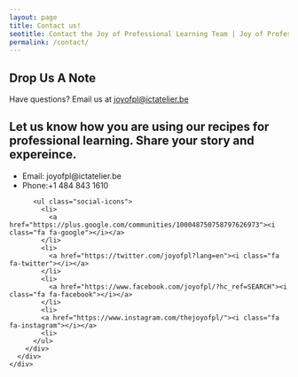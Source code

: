 ```yaml
---
layout: page
title: Contact us!
seotitle: Contact the Joy of Professional Learning Team | Joy of Professional Learning
permalink: /contact/
---
```


<!-- Slider Start -->
<section id="global-header">
  <div class="container">
    <div class="row">
      <div class="col-md-12">
        <div class="block">
          <h1>Drop Us A Note</h1>
          <p>Have questions? Email us at <a href="mailto:joyofpl@ictatelier.be">joyofpl@ictatelier.be</a></p>
        </div>
      </div>
    </div>
  </div>
</section>
          <h2>Let us know how you are using our recipes for professional learning. Share your story and expereince.</h2>
          <ul class="address-block">
            <li>
              <i class="fa fa-envelope-o"></i>Email: joyofpl@ictatelier.be
            </li>
            <li>
              <i class="fa fa-phone"></i>Phone:+1 484 843 1610
            </li>
          </ul>

          <ul class="social-icons">
            <li>
              <a href="https://plus.google.com/communities/100048750758797626973"><i class="fa fa-google"></i></a>
            </li>
            <li>
              <a href="https://twitter.com/joyofpl?lang=en"><i class="fa fa-twitter"></i></a>
            </li>
            <li>
              <a href="https://www.facebook.com/joyofpl/?hc_ref=SEARCH"><i class="fa fa-facebook"></i></a>
            </li>
            <li>
            <a href="https://www.instagram.com/thejoyofpl/"><i class="fa fa-instagram"></i></a>
            <li>
          </ul>
        </div>
      </div>
    </div>
  </div>
</section>
